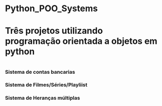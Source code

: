 # Python_POO_Systems
<h1>Três projetos utilizando programação orientada a objetos em python<h1>
<h3>Sistema de contas bancarias</h3>
<h3>Sistema de Filmes/Séries/Playliist</h3>
<h3>Sistema de Heranças múltiplas</h3>
